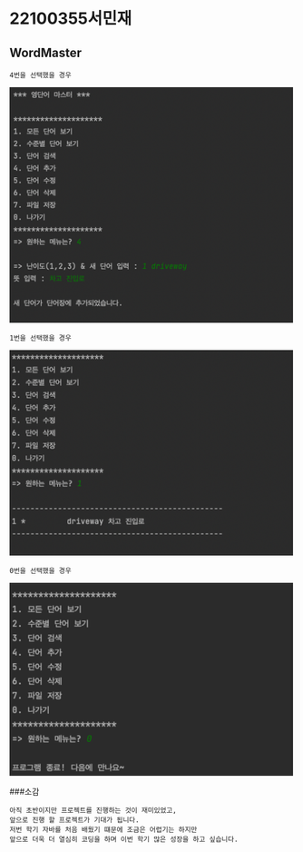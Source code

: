 # 22100355서민재
## __WordMaster__

```
4번을 선택했을 경우
```

<img src="https://github.com/suhminjae/WordMaster/blob/master/screenshot/image/단어추가.png?raw=true" width="500">

```
1번을 선택했을 경우
```

<img src="https://github.com/suhminjae/WordMaster/blob/master/screenshot/image/리스트확인.png?raw=true" width="500">

```
0번을 선택했을 경우
```

<img src="https://github.com/suhminjae/WordMaster/blob/master/screenshot/image/종료.png?raw=true" width="500">

###소감
```
아직 초반이지만 프로젝트를 진행하는 것이 재미있었고, 
앞으로 진행 할 프로젝트가 기대가 됩니다. 
저번 학기 자바를 처음 배웠기 떄문에 조금은 어렵기는 하지만
앞으로 더욱 더 열심히 코딩을 하며 이번 학기 많은 성장을 하고 싶습니다.
```
